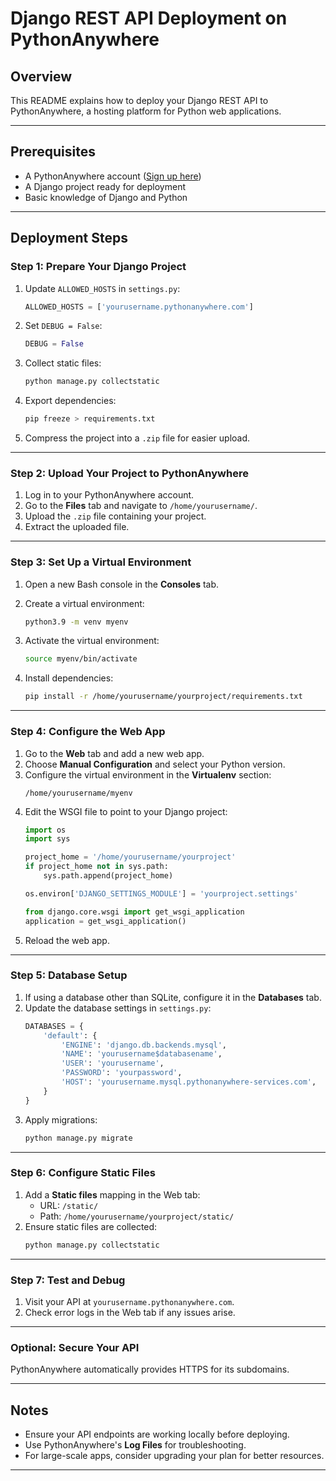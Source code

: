 # Django REST API Deployment on PythonAnywhere

## Overview
This README explains how to deploy your Django REST API to PythonAnywhere, a hosting platform for Python web applications.

---

## Prerequisites
- A PythonAnywhere account ([Sign up here](https://www.pythonanywhere.com/))
- A Django project ready for deployment
- Basic knowledge of Django and Python

---

## Deployment Steps

### Step 1: Prepare Your Django Project
1. Update `ALLOWED_HOSTS` in `settings.py`:
   ```python
   ALLOWED_HOSTS = ['yourusername.pythonanywhere.com']
   ```

2. Set `DEBUG = False`:
   ```python
   DEBUG = False
   ```

3. Collect static files:
   ```bash
   python manage.py collectstatic
   ```

4. Export dependencies:
   ```bash
   pip freeze > requirements.txt
   ```

5. Compress the project into a `.zip` file for easier upload.

---

### Step 2: Upload Your Project to PythonAnywhere
1. Log in to your PythonAnywhere account.
2. Go to the **Files** tab and navigate to `/home/yourusername/`.
3. Upload the `.zip` file containing your project.
4. Extract the uploaded file.

---

### Step 3: Set Up a Virtual Environment
1. Open a new Bash console in the **Consoles** tab.
2. Create a virtual environment:
   ```bash
   python3.9 -m venv myenv
   ```

3. Activate the virtual environment:
   ```bash
   source myenv/bin/activate
   ```

4. Install dependencies:
   ```bash
   pip install -r /home/yourusername/yourproject/requirements.txt
   ```

---

### Step 4: Configure the Web App
1. Go to the **Web** tab and add a new web app.
2. Choose **Manual Configuration** and select your Python version.
3. Configure the virtual environment in the **Virtualenv** section:
   ```
   /home/yourusername/myenv
   ```
4. Edit the WSGI file to point to your Django project:
   ```python
   import os
   import sys

   project_home = '/home/yourusername/yourproject'
   if project_home not in sys.path:
       sys.path.append(project_home)

   os.environ['DJANGO_SETTINGS_MODULE'] = 'yourproject.settings'

   from django.core.wsgi import get_wsgi_application
   application = get_wsgi_application()
   ```
5. Reload the web app.

---

### Step 5: Database Setup
1. If using a database other than SQLite, configure it in the **Databases** tab.
2. Update the database settings in `settings.py`:
   ```python
   DATABASES = {
       'default': {
           'ENGINE': 'django.db.backends.mysql',
           'NAME': 'yourusername$databasename',
           'USER': 'yourusername',
           'PASSWORD': 'yourpassword',
           'HOST': 'yourusername.mysql.pythonanywhere-services.com',
       }
   }
   ```
3. Apply migrations:
   ```bash
   python manage.py migrate
   ```

---

### Step 6: Configure Static Files
1. Add a **Static files** mapping in the Web tab:
   - URL: `/static/`
   - Path: `/home/yourusername/yourproject/static/`
2. Ensure static files are collected:
   ```bash
   python manage.py collectstatic
   ```

---

### Step 7: Test and Debug
1. Visit your API at `yourusername.pythonanywhere.com`.
2. Check error logs in the Web tab if any issues arise.

---

### Optional: Secure Your API
PythonAnywhere automatically provides HTTPS for its subdomains.

---

## Notes
- Ensure your API endpoints are working locally before deploying.
- Use PythonAnywhere's **Log Files** for troubleshooting.
- For large-scale apps, consider upgrading your plan for better resources.

---
